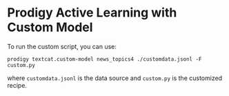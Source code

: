 # Prodigy Active Learning with Custom Model

To run the custom script, you can use:

```
prodigy textcat.custom-model news_topics4 ./customdata.jsonl -F custom.py
```

where `customdata.jsonl` is the data source and `custom.py` is the customized recipe.